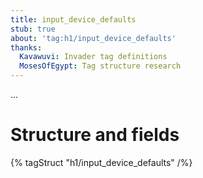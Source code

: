 ```yaml
---
title: input_device_defaults
stub: true
about: 'tag:h1/input_device_defaults'
thanks:
  Kavawuvi: Invader tag definitions
  MosesOfEgypt: Tag structure research
---
```

...

# Structure and fields

{% tagStruct "h1/input_device_defaults" /%}
